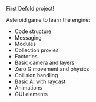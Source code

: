 First Defold project!

Asteroid game to learn the engine:
- Code structure
- Messaging
- Modules
- Collection proxies
- Factories
- Basic camera and layers
- Zero G movement and physics
- Collision handling
- Basic AI with raycast
- Animations
- GUI elements
